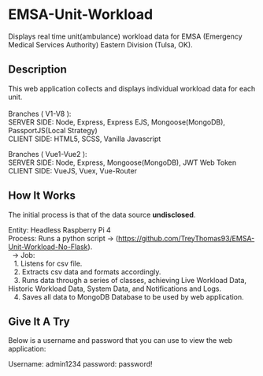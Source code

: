 # EMSA-Unit-Workload
Displays real time unit(ambulance) workload data for EMSA (Emergency Medical Services Authority) Eastern Division (Tulsa, OK).

## Description
This web application collects and displays individual workload data for each unit. <br /><br />
Branches ( V1-V8 ):<br />
SERVER SIDE: Node, Express, Express EJS, Mongoose(MongoDB), PassportJS(Local Strategy)<br />
CLIENT SIDE: HTML5, SCSS, Vanilla Javascript<br />

Branches ( Vue1-Vue2 ):<br />
SERVER SIDE: Node, Express, Mongoose(MongoDB), JWT Web Token<br />
CLIENT SIDE: VueJS, Vuex, Vue-Router<br />

## How It Works
The initial process is that of the data source **undisclosed**.

Entity: Headless Raspberry Pi 4<br />
Process: Runs a python script -> (https://github.com/TreyThomas93/EMSA-Unit-Workload-No-Flask).<br />
&nbsp;&nbsp;-> Job: <br />
&nbsp;&nbsp;&nbsp;1. Listens for csv file.<br />
&nbsp;&nbsp;&nbsp;2. Extracts csv data and formats accordingly.<br />
&nbsp;&nbsp;&nbsp;3. Runs data through a series of classes, achieving Live Workload Data, Historic Workload Data, System Data, and Notifications and Logs.<br />
&nbsp;&nbsp;&nbsp;4. Saves all data to MongoDB Database to be used by web application.<br />

## Give It A Try
Below is a username and password that you can use to view the web application: <br />

Username: admin1234
password: password!
